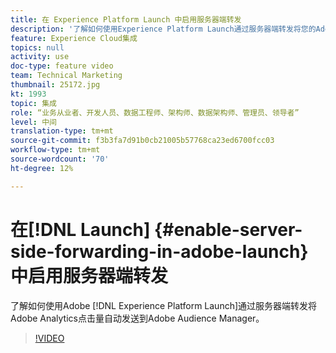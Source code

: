 ```yaml
---
title: 在 Experience Platform Launch 中启用服务器端转发
description: '了解如何使用Experience Platform Launch通过服务器端转发将您的Adobe Analytics点击量自动发送到Adobe Audience Manager。 '
feature: Experience Cloud集成
topics: null
activity: use
doc-type: feature video
team: Technical Marketing
thumbnail: 25172.jpg
kt: 1993
topic: 集成
role: “业务从业者、开发人员、数据工程师、架构师、数据架构师、管理员、领导者”
level: 中间
translation-type: tm+mt
source-git-commit: f3b3fa7d91b0cb21005b57768ca23ed6700fcc03
workflow-type: tm+mt
source-wordcount: '70'
ht-degree: 12%

---
```



# 在[!DNL Launch] {#enable-server-side-forwarding-in-adobe-launch}中启用服务器端转发

了解如何使用Adobe [!DNL Experience Platform Launch]通过服务器端转发将Adobe Analytics点击量自动发送到Adobe Audience Manager。

>[!VIDEO](https://video.tv.adobe.com/v/25172?quality=12)
